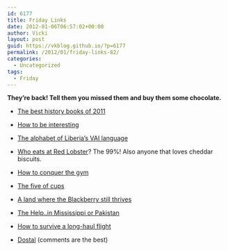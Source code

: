 ```yaml
---
id: 6177
title: Friday Links
date: 2012-01-06T06:57:02+00:00
author: Vicki
layout: post
guid: https://vkblog.github.io/?p=6177
permalink: /2012/01/friday-links-82/
categories:
  - Uncategorized
tags:
  - Friday
---
```

**They&#8217;re back! Tell them you missed them and buy them some chocolate.** 

  * <a href="http://www.brainpickings.org/index.php/2011/12/16/best-history-books-2011/" shape="rect" target="_blank">The best history books of 2011</a>

  * <a href="http://www.forbes.com/sites/jessicahagy/2011/11/30/how-to-be-interesting/" shape="rect" target="_blank">How to be interesting</a>

  * <a href="http://books.google.com/books?id=9qNzAAAAMAAJ&pg=PA1116&lpg=PA1116&#v=onepage&q&f=false" shape="rect" target="_blank">The alphabet of Liberia&#8217;s VAI language</a>

  * <a href="http://blogs.phillymag.com/the_philly_post/2012/01/05/eat-red-lobster/" shape="rect" target="_blank">Who eats at Red Lobster</a>? The 99%! Also anyone that loves cheddar biscuits.

  * <a href="http://blogs.phillymag.com/the_philly_post/2012/01/05/eat-red-lobster/" shape="rect" target="_blank">How to conquer the gym</a>

  * <a href="http://thehairpin.com/2012/01/five-of-cups" shape="rect" target="_blank">The five of cups</a>

  * <a href="http://www.freakonomics.com/2012/01/05/a-land-where-the-blackberry-still-thrives/" shape="rect" target="_blank">A land where the Blackberry still thrives</a>

  * <a href="http://native-born.com/2012/01/03/the-help-in-mississippi-or-in-pakistan" shape="rect" target="_blank">The Help..in Mississippi or Pakistan</a>

  * <a href="http://gubbiofarabia.tumblr.com/post/14399374926/gubbis-guide-to-surviving-long-haul-flights" shape="rect" target="_blank">How to survive a long-haul flight</a>

  * <a href="http://www.languagehat.com/archives/004478.php" shape="rect" target="_blank">Dostal</a> (comments are the best)